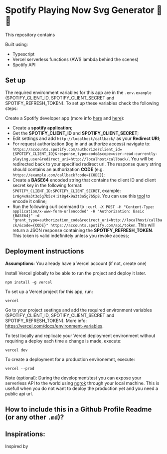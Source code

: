 # Spotify Playing Now Svg Generator 🚀 🎵

This repository contains

Built using:

- Typescript
- Vercel serverless functions (AWS lambda behind the scenes)
- Spotify API

## Set up

The required environment variables for this app are in the `.env.example` (SPOTIFY_CLIENT_ID, SPOTIFY_CLIENT_SECRET and SPOTIFY_REFRESH_TOKEN). To set up these variables check the following steps:

Create a Spotify developer app (more info [here](https://developer.spotify.com/documentation/general/guides/app-settings/) and [here](https://developer.spotify.com/documentation/general/guides/authorization-guide/)):

- Create a **spotify application**;
- Get the **SPOTIFY_CLIENT_ID** and **SPOTIFY_CLIENT_SECRET**;
- Edit settings and add `http://localhost/callback/` as your **Redirect URI**;
- For request authorization (log in and authorize access) navigate to: `https://accounts.spotify.com/authorize?client_id={SPOTIFY_CLIENT_ID}&response_type=code&scope=user-read-currently-playing,user&redirect_uri=http://localhost/callback/`. You will be redirected back to your specified redirect uri. The response query string should contains an authorization **CODE** (e.g. `https://example.com/callback?code={CODE}`);
- Create a **BASE64** encoded string that contains the client ID and client secret key in the following format: `SPOTIFY_CLIENT_ID:SPOTIFY_CLIENT_SECRET`, example: `1r8g4x9a3t3o5g7b5z4:2t8g4x9a3t3o5g7b5p8`. You can use this [tool](https://www.base64encode.org/) to encode it online;
- Run the following curl command to : `curl -X POST -H "Content-Type: application/x-www-form-urlencoded" -H "Authorization: Basic {BASE64}" -d "grant_type=authorization_code&redirect_uri=http://localhost/callback/&code={CODE}" https://accounts.spotify.com/api/token`. This will return a JSON response containing the **SPOTIFY_REFRESH_TOKEN**. This token is valid indefinitely unless you revoke access;

## Deployment instructions

**Assumptions:** You already have a Vercel account (if not, create one)

Install Vercel globally to be able to run the project and deploy it later.

```
npm install -g vercel
```

To set up a Vercel project for this app, run:

```
vercel
```

Go to your project seetings and add the required environment variables (SPOTIFY_CLIENT_ID, SPOTIFY_CLIENT_SECRET and SPOTIFY_REFRESH_TOKEN). More info: https://vercel.com/docs/environment-variables.

To test locally and replicate your Vercel deployment environment without requiring a deploy each time a change is made, execute:

```
vercel dev
```

To create a deployment for a production environemnt, execute:

```
vercel --prod
```

Note (optional):
During the development/test you can expose your serverless API to the world using [ngrok](https://ngrok.com/) through your local machine. This is usefull when you do not want to deploy the production yet and you need a public api url.

## How to include this in a Github Profile Readme (or any other `.md`)?

## Inspirations:

Inspired by
